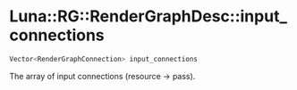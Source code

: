 # Luna::RG::RenderGraphDesc::input_connections

```c++
Vector<RenderGraphConnection> input_connections
```

The array of input connections (resource -> pass). 

